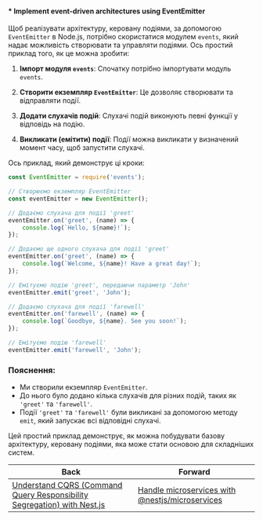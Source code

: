 #### * Implement event-driven architectures using EventEmitter

Щоб реалізувати архітектуру, керовану подіями, за допомогою `EventEmitter` в Node.js, потрібно скористатися модулем `events`, який надає можливість створювати та управляти подіями. Ось простий приклад того, як це можна зробити:

1. **Імпорт модуля `events`**: Спочатку потрібно імпортувати модуль `events`.

2. **Створити екземпляр `EventEmitter`**: Це дозволяє створювати та відправляти події.

3. **Додати слухачів подій**: Слухачі подій виконують певні функції у відповідь на подію.

4. **Викликати (емітити) події**: Події можна викликати у визначений момент часу, щоб запустити слухачі.

Ось приклад, який демонструє ці кроки:

```javascript
const EventEmitter = require('events');

// Створюємо екземпляр EventEmitter
const eventEmitter = new EventEmitter();

// Додаємо слухача для події 'greet'
eventEmitter.on('greet', (name) => {
    console.log(`Hello, ${name}!`);
});

// Додаємо ще одного слухача для події 'greet'
eventEmitter.on('greet', (name) => {
    console.log(`Welcome, ${name}! Have a great day!`);
});

// Емітуємо подію 'greet', передаючи параметр 'John'
eventEmitter.emit('greet', 'John');

// Додаємо слухача для події 'farewell'
eventEmitter.on('farewell', (name) => {
    console.log(`Goodbye, ${name}. See you soon!`);
});

// Емітуємо подію 'farewell'
eventEmitter.emit('farewell', 'John');
```

### Пояснення:
- Ми створили екземпляр `EventEmitter`.
- До нього було додано кілька слухачів для різних подій, таких як `'greet'` та `'farewell'`.
- Події `'greet'` та `'farewell'` були викликані за допомогою методу `emit`, який запускає всі відповідні слухачі.

Цей простий приклад демонструє, як можна побудувати базову архітектуру, керовану подіями, яка може стати основою для складніших систем.

| Back | Forward |
|---|---|
| [Understand CQRS (Command Query Responsibility Segregation) with Nest.js](/ua/senior/nestjs/understanding-cqrs-with-nestjs.md)  | [Handle microservices with @nestjs/microservices](/ua/senior/nestjs/handle-microservices-with-nestjs-microservices.md) |